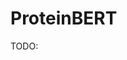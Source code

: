 # ProteinBERT

TODO:

<!-- REFERENCES -->

[^brandes2022proteinbert]: Brandes, N., Ofer, D., Peleg, Y., Rappoport, N., & Linial, M. (2022). ProteinBERT: a universal deep-learning model of protein sequence and function. *Bioinformatics, 38*(8), 2102-2110. DOI: [10.1093/bioinformatics/btac020](https://doi.org/10.1093/bioinformatics/btac020)
